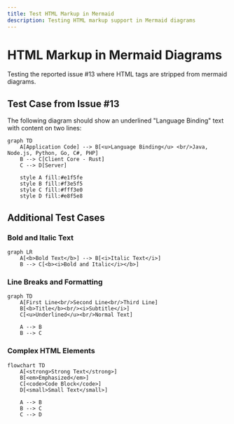 ```yaml
---
title: Test HTML Markup in Mermaid
description: Testing HTML markup support in Mermaid diagrams
---
```


# HTML Markup in Mermaid Diagrams

Testing the reported issue #13 where HTML tags are stripped from mermaid diagrams.

## Test Case from Issue #13

The following diagram should show an underlined "Language Binding" text with content on two lines:

```mermaid
graph TD
    A[Application Code] --> B[<u>Language Binding</u> <br/>Java, Node.js, Python, Go, C#, PHP]
    B --> C[Client Core - Rust]
    C --> D[Server]

    style A fill:#e1f5fe
    style B fill:#f3e5f5
    style C fill:#fff3e0
    style D fill:#e8f5e8
```

## Additional Test Cases

### Bold and Italic Text

```mermaid
graph LR
    A[<b>Bold Text</b>] --> B[<i>Italic Text</i>]
    B --> C[<b><i>Bold and Italic</i></b>]
```

### Line Breaks and Formatting

```mermaid
graph TD
    A[First Line<br/>Second Line<br/>Third Line]
    B[<b>Title</b><br/><i>Subtitle</i>]
    C[<u>Underlined</u><br/>Normal Text]

    A --> B
    B --> C
```

### Complex HTML Elements

```mermaid
flowchart TD
    A[<strong>Strong Text</strong>]
    B[<em>Emphasized</em>]
    C[<code>Code Block</code>]
    D[<small>Small Text</small>]

    A --> B
    B --> C
    C --> D
```